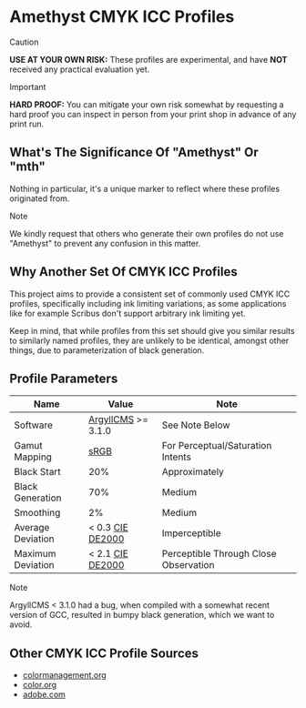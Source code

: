 # Amethyst CMYK ICC Profiles

> [!CAUTION]
> **USE AT YOUR OWN RISK:** These profiles are experimental, and have **NOT** received any practical
> evaluation yet.

> [!IMPORTANT]
> **HARD PROOF:** You can mitigate your own risk somewhat by requesting a hard proof you can inspect
> in person from your print shop in advance of any print run.

## What's The Significance Of "Amethyst" Or "mth"
Nothing in particular, it's a unique marker to reflect where these profiles originated from.

> [!NOTE]
> We kindly request that others who generate their own profiles do not use "Amethyst" to prevent
> any confusion in this matter.

## Why Another Set Of CMYK ICC Profiles
This project aims to provide a consistent set of commonly used CMYK ICC profiles, specifically
including ink limiting variations, as some applications like for example Scribus don't support
arbitrary ink limiting yet.

Keep in mind, that while profiles from this set should give you similar results to similarly named
profiles, they are unlikely to be identical, amongst other things, due to parameterization of
black generation.

## Profile Parameters

| Name              | Value                                                              | Note                                  |
| ----------------- | ------------------------------------------------------------------ | ------------------------------------- |
| Software          | [ArgyllCMS](https://www.argyllcms.com/) >= 3.1.0                   | See Note Below                        |
| Gamut Mapping     | [sRGB](https://en.wikipedia.org/wiki/SRGB)                         | For Perceptual/Saturation Intents     |
| Black Start       | 20%                                                                | Approximately                         |
| Black Generation  | 70%                                                                | Medium                                |
| Smoothing         |  2%                                                                | Medium                                |
| Average Deviation | < 0.3 [CIE DE2000](https://en.wikipedia.org/wiki/Color_difference) | Imperceptible                         |
| Maximum Deviation | < 2.1 [CIE DE2000](https://en.wikipedia.org/wiki/Color_difference) | Perceptible Through Close Observation |

> [!NOTE]
> ArgyllCMS < 3.1.0 had a bug, when compiled with a somewhat recent version of GCC, resulted
> in bumpy black generation, which we want to avoid.

## Other CMYK ICC Profile Sources

- [colormanagement.org](https://www.colormanagement.org)
- [color.org](https://www.color.org/registry/index.xalter)
- [adobe.com](https://www.adobe.com/support/downloads/iccprofiles/iccprofiles_win.html)
